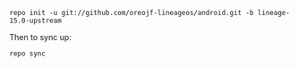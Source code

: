 

    repo init -u git://github.com/oreojf-lineageos/android.git -b lineage-15.0-upstream

Then to sync up:

    repo sync

